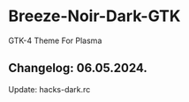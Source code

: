 # Breeze-Noir-Dark-GTK
GTK-4 Theme For Plasma

Changelog: 06.05.2024.
-----------------------

Update: hacks-dark.rc
